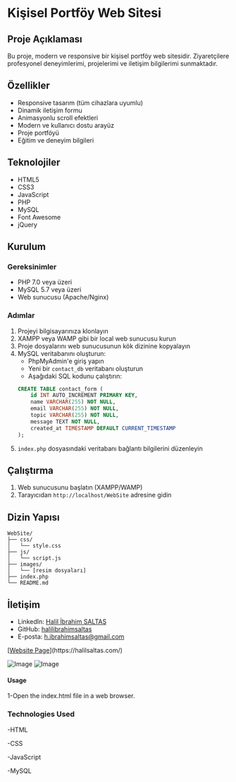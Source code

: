 # Kişisel Portföy Web Sitesi

## Proje Açıklaması

Bu proje, modern ve responsive bir kişisel portföy web sitesidir. Ziyaretçilere profesyonel deneyimlerimi, projelerimi ve iletişim bilgilerimi sunmaktadır.

## Özellikler

- Responsive tasarım (tüm cihazlara uyumlu)
- Dinamik iletişim formu
- Animasyonlu scroll efektleri
- Modern ve kullanıcı dostu arayüz
- Proje portföyü
- Eğitim ve deneyim bilgileri

## Teknolojiler

- HTML5
- CSS3
- JavaScript
- PHP
- MySQL
- Font Awesome
- jQuery

## Kurulum

### Gereksinimler

- PHP 7.0 veya üzeri
- MySQL 5.7 veya üzeri
- Web sunucusu (Apache/Nginx)

### Adımlar

1. Projeyi bilgisayarınıza klonlayın
2. XAMPP veya WAMP gibi bir local web sunucusu kurun
3. Proje dosyalarını web sunucusunun kök dizinine kopyalayın
4. MySQL veritabanını oluşturun:
   - PhpMyAdmin'e giriş yapın
   - Yeni bir `contact_db` veritabanı oluşturun
   - Aşağıdaki SQL kodunu çalıştırın:
   ```sql
   CREATE TABLE contact_form (
       id INT AUTO_INCREMENT PRIMARY KEY,
       name VARCHAR(255) NOT NULL,
       email VARCHAR(255) NOT NULL,
       topic VARCHAR(255) NOT NULL,
       message TEXT NOT NULL,
       created_at TIMESTAMP DEFAULT CURRENT_TIMESTAMP
   );
   ```
5. `index.php` dosyasındaki veritabanı bağlantı bilgilerini düzenleyin

## Çalıştırma

1. Web sunucusunu başlatın (XAMPP/WAMP)
2. Tarayıcıdan `http://localhost/WebSite` adresine gidin

## Dizin Yapısı

```
WebSite/
├── css/
│   └── style.css
├── js/
│   └── script.js
├── images/
│   └── [resim dosyaları]
├── index.php
└── README.md
```

## İletişim

- LinkedIn: [Halil İbrahim SALTAŞ](https://www.linkedin.com/in/halilibrahimsaltas/)
- GitHub: [halilibrahimsaltas](https://github.com/halilibrahimsaltas)
- E-posta: h.ibrahimsaltas@gmail.com

[[Website Page]([https://halilsaltas.com](https://halilsaltas.com/))](https://halilsaltas.com/)

![Image](https://github.com/user-attachments/assets/eb704fff-8fc4-4577-8354-a5506e57b5b4)
![Image](https://github.com/user-attachments/assets/4c3f56cb-69a9-40bb-8d35-24c1a1fdbf5f)

#### Usage

1-Open the index.html file in a web browser.

### Technologies Used

-HTML

-CSS

-JavaScript

-MySQL
